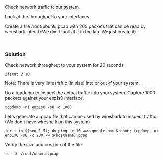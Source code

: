 Check network traffic to our system.

Look at the throughput to your interfaces.

Create a file /root/ubuntu.pcap with 200 packets that can be read by wireshark later. (*We don't look at it in the lab. We just create it)

<br>

### Solution



Check network throughput to your system for 20 seconds
```plain
ifstat 2 10
```

Note: There is very little traffic (in size) into or out of your system.

Do a tcpdump to inspect the actual traffic into your system. Capture 1000 packets against your enp1s0 interface.

```plain
tcpdump -ni enp1s0 -s0 -c 1000
```

Let's generate a .pcap file that can be used by wireshark to inspect traffic. (We don't have wireshark on this system)

```plain
for i in $(seq 1 5); do ping -c 10 www.google.com & done; tcpdump -ni enp1s0 -s0 -c 200 -w $(hostname).pcap
```

Verify the size and creation of the file.
```plain
ls -lh /root/ubuntu.pcap
```

